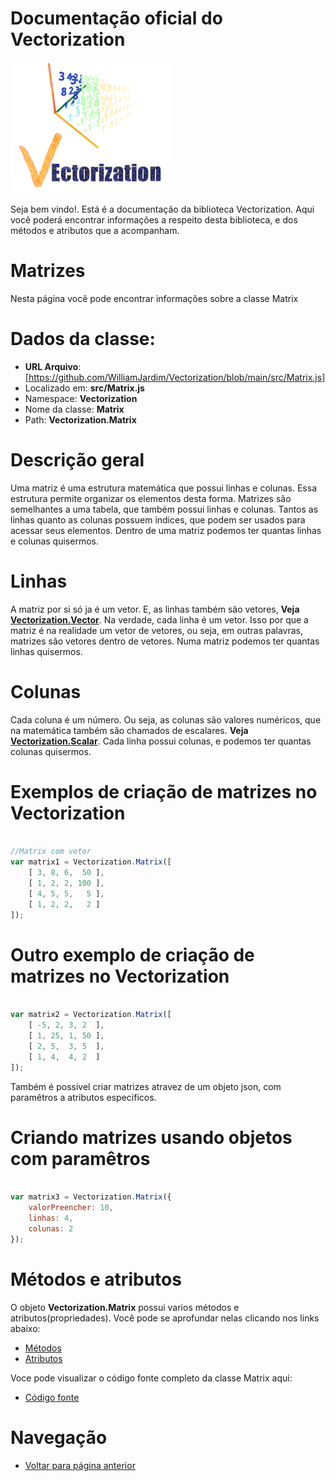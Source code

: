 # Documentação oficial do Vectorization
![Logo do projeto](https://github.com/WilliamJardim/Vectorization/blob/main/imagens/logo256x256.png)

Seja bem vindo!. Está é a documentação da biblioteca Vectorization.
Aqui você poderá encontrar informações a respeito desta biblioteca, e dos métodos e atributos que a acompanham.

# Matrizes
Nesta página você pode encontrar informações sobre a classe Matrix

# Dados da classe:
 - **URL Arquivo**: [https://github.com/WilliamJardim/Vectorization/blob/main/src/Matrix.js] 
 - Localizado em: **src/Matrix.js**
 - Namespace: **Vectorization**
 - Nome da classe: **Matrix**
 - Path: **Vectorization.Matrix**

# Descrição geral
Uma matriz é uma estrutura matemática que possui linhas e colunas. Essa estrutura permite organizar os elementos desta forma. Matrizes são semelhantes a uma tabela, que também possui linhas e colunas. Tantos as linhas quanto as colunas possuem indices, que podem ser usados para acessar seus elementos. Dentro de uma matriz podemos ter quantas linhas e colunas quisermos.

# Linhas
A matriz por si só ja é um vetor. E, as linhas também são vetores, **Veja [Vectorization.Vector](../Vector/page.md)**. Na verdade, cada linha é um vetor. Isso por que a matriz é na realidade um vetor de vetores, ou seja, em outras palavras, matrizes são vetores dentro de vetores. Numa matriz podemos ter quantas linhas quisermos.

# Colunas
Cada coluna é um número. Ou seja, as colunas são valores numéricos, que na matemática também são chamados de escalares. **Veja [Vectorization.Scalar](../Scalar/page.md)**. Cada linha possui colunas, e podemos ter quantas colunas quisermos.

# Exemplos de criação de matrizes no Vectorization
```javascript

//Matrix com vetor
var matrix1 = Vectorization.Matrix([
    [ 3, 8, 6,  50 ],
    [ 1, 2, 2, 100 ],
    [ 4, 5, 5,   5 ],
    [ 1, 2, 2,   2 ]
]);

```

# Outro exemplo de criação de matrizes no Vectorization

```javascript

var matrix2 = Vectorization.Matrix([
    [ -5, 2, 3, 2  ],
    [ 1, 25, 1, 50 ],
    [ 2, 5,  3, 5  ],
    [ 1, 4,  4, 2  ]
]);

```

Também é possivel criar matrizes atravez de um objeto json, com paramêtros a atributos especificos. 

# Criando matrizes usando objetos com paramêtros
```javascript

var matrix3 = Vectorization.Matrix({ 
    valorPreencher: 10, 
    linhas: 4, 
    colunas: 2 
});

```

# Métodos e atributos
O objeto **Vectorization.Matrix** possui varios métodos e atributos(propriedades). Você pode se aprofundar nelas clicando nos links abaixo:
- [Métodos](Metodos/page.md)
- [Atributos](Atributos/page.md)

Voce pode visualizar o código fonte completo da classe Matrix aqui:
* [Código fonte](https://github.com/WilliamJardim/Vectorization/blob/main/src/Matrix.js)

# Navegação
* [Voltar para página anterior](../page.md)